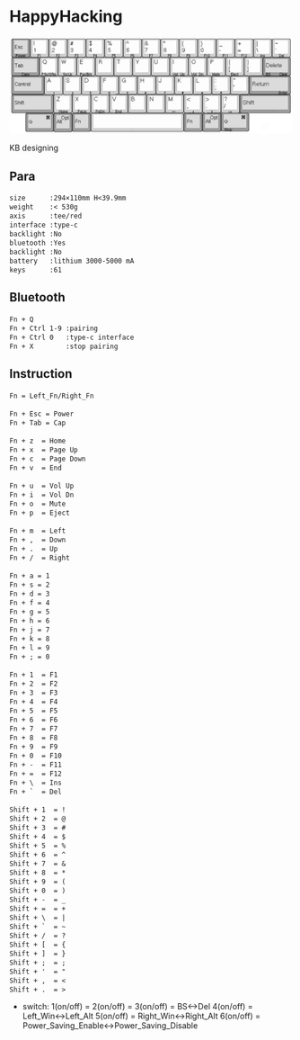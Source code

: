 # HappyHacking
![HappyHacking](https://github.com/zetatez/HappyHacking/blob/main/designing.png)

KB designing


## Para

    size      :294×110mm H<39.9mm
    weight    :< 530g
    axis      :tee/red
    interface :type-c
    backlight :No
    bluetooth :Yes
    backlight :No
    battery   :lithium 3000-5000 mA
    keys      :61

## Bluetooth

    Fn + Q
    Fn + Ctrl 1-9 :pairing
    Fn + Ctrl 0   :type-c interface
    Fn + X        :stop pairing


## Instruction

    Fn = Left_Fn/Right_Fn

    Fn + Esc = Power
    Fn + Tab = Cap

    Fn + z  = Home
    Fn + x  = Page Up
    Fn + c  = Page Down
    Fn + v  = End

    Fn + u  = Vol Up
    Fn + i  = Vol Dn
    Fn + o  = Mute
    Fn + p  = Eject

    Fn + m  = Left
    Fn + ,  = Down
    Fn + .  = Up
    Fn + /  = Right

    Fn + a = 1
    Fn + s = 2
    Fn + d = 3
    Fn + f = 4
    Fn + g = 5
    Fn + h = 6
    Fn + j = 7
    Fn + k = 8
    Fn + l = 9
    Fn + ; = 0

    Fn + 1  = F1
    Fn + 2  = F2
    Fn + 3  = F3
    Fn + 4  = F4
    Fn + 5  = F5
    Fn + 6  = F6
    Fn + 7  = F7
    Fn + 8  = F8
    Fn + 9  = F9
    Fn + 0  = F10
    Fn + -  = F11
    Fn + =  = F12
    Fn + \  = Ins
    Fn + `  = Del

    Shift + 1  = !
    Shift + 2  = @
    Shift + 3  = #
    Shift + 4  = $
    Shift + 5  = %
    Shift + 6  = ^
    Shift + 7  = &
    Shift + 8  = *
    Shift + 9  = (
    Shift + 0  = )
    Shift + -  = _
    Shift + =  = +
    Shift + \  = |
    Shift + `  = ~
    Shift + /  = ?
    Shift + [  = {
    Shift + ]  = }
    Shift + ;  = ;
    Shift + '  = "
    Shift + ,  = <
    Shift + .  = >

- switch:
    1(on/off) =
    2(on/off) =
    3(on/off) = BS<->Del
    4(on/off) = Left_Win<->Left_Alt
    5(on/off) = Right_Win<->Right_Alt
    6(on/off) = Power_Saving_Enable<->Power_Saving_Disable
